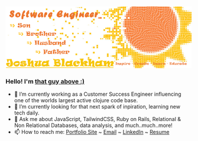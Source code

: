 ![Screenshot](git_header.jpg)

### Hello! I'm [that guy above :)](https://jblack017.github.io)

- 🔭 I’m currently working as a Customer Success Engineer influencing one of the worlds largest active clojure code base.
- 🌱 I’m currently looking for that next spark of inpiration, learning new tech daily.
- 💬 Ask me about JavaScript, TailwindCSS, Ruby on Rails, Relational & Non Relational Databases, data analysis, and much..much..more!
- 📫 How to reach me: [Portfolio Site](https://jblack017.github.io) ~ [Email](mailto:blackhamjoshua@comcast.net) ~ [LinkedIn](https://www.linkedin.com/in/blackham~joshua/) ~ [Resume](https://sway.office.com/Z49CIHH4ChqNsxA1?ref=Link)
